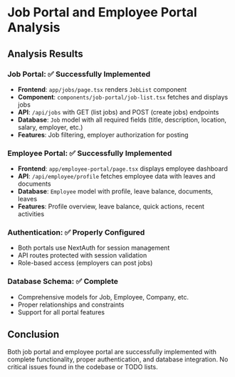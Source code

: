 # Job Portal and Employee Portal Analysis

## Analysis Results

### Job Portal: ✅ Successfully Implemented
- **Frontend**: `app/jobs/page.tsx` renders `JobList` component
- **Component**: `components/job-portal/job-list.tsx` fetches and displays jobs
- **API**: `/api/jobs` with GET (list jobs) and POST (create jobs) endpoints
- **Database**: `Job` model with all required fields (title, description, location, salary, employer, etc.)
- **Features**: Job filtering, employer authorization for posting

### Employee Portal: ✅ Successfully Implemented
- **Frontend**: `app/employee-portal/page.tsx` displays employee dashboard
- **API**: `/api/employee/profile` fetches employee data with leaves and documents
- **Database**: `Employee` model with profile, leave balance, documents, leaves
- **Features**: Profile overview, leave balance, quick actions, recent activities

### Authentication: ✅ Properly Configured
- Both portals use NextAuth for session management
- API routes protected with session validation
- Role-based access (employers can post jobs)

### Database Schema: ✅ Complete
- Comprehensive models for Job, Employee, Company, etc.
- Proper relationships and constraints
- Support for all portal features

## Conclusion
Both job portal and employee portal are successfully implemented with complete functionality, proper authentication, and database integration. No critical issues found in the codebase or TODO lists.
